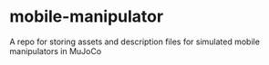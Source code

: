 # mobile-manipulator
A repo for storing assets and description files for simulated mobile manipulators in MuJoCo
